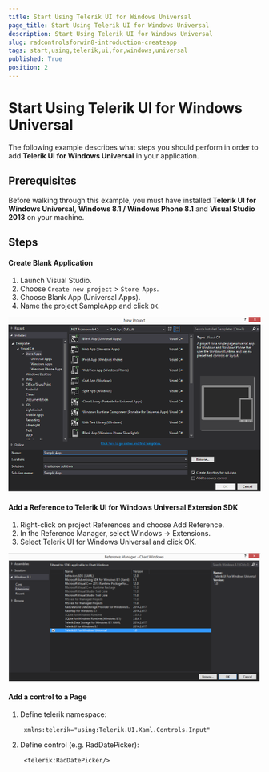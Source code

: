 ```yaml
---
title: Start Using Telerik UI for Windows Universal
page_title: Start Using Telerik UI for Windows Universal
description: Start Using Telerik UI for Windows Universal
slug: radcontrolsforwin8-introduction-createapp
tags: start,using,telerik,ui,for,windows,universal
published: True
position: 2
---
```


# Start Using Telerik UI for Windows Universal

The following example describes what steps you should perform in order to add **Telerik UI for Windows Universal** in your application.

## Prerequisites

Before walking through this example, you must have installed **Telerik UI for Windows Universal**, **Windows 8.1 / Windows Phone 8.1** and **Visual Studio 2013** on your machine.

## Steps

#### Create Blank Application

1. Launch Visual Studio.
1. Choose `Create new project` > `Store Apps`.
1. Choose Blank App (Universal Apps).
1. Name the project SampleApp and click `OK`.
 
![Getting Started Windows Store App](../images/gettingstartedwindowsstoreapp.png)

#### Add a Reference to Telerik UI for Windows Universal Extension SDK

1. Right-click on project References and choose Add Reference.
1. In the Reference Manager, select Windows -> Extensions.
1. Select Telerik UI for Windows Universal and click OK.

![Getting Started AddSDK](../images/gettingstartedaddsdk.png)

#### Add a control to a Page

1. Define telerik namespace:

		xmlns:telerik="using:Telerik.UI.Xaml.Controls.Input"

1. Define control (e.g. RadDatePicker):

		<telerik:RadDatePicker/>
